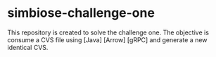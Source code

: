 # simbiose-challenge-one
This repository is created to solve the challenge one. The objective is consume a CVS file using [Java] [Arrow] [gRPC] and generate a new identical CVS.
